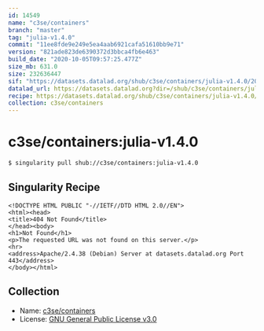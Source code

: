```yaml
---
id: 14549
name: "c3se/containers"
branch: "master"
tag: "julia-v1.4.0"
commit: "11ee8fde9e249e5ea4aab6921cafa51610bb9e71"
version: "821ade823de6390372d3bbca4fb6e463"
build_date: "2020-10-05T09:57:25.477Z"
size_mb: 631.0
size: 232636447
sif: "https://datasets.datalad.org/shub/c3se/containers/julia-v1.4.0/2020-10-05-11ee8fde-821ade82/821ade823de6390372d3bbca4fb6e463.sif"
datalad_url: https://datasets.datalad.org?dir=/shub/c3se/containers/julia-v1.4.0/2020-10-05-11ee8fde-821ade82/
recipe: https://datasets.datalad.org/shub/c3se/containers/julia-v1.4.0/2020-10-05-11ee8fde-821ade82/Singularity
collection: c3se/containers
---
```


# c3se/containers:julia-v1.4.0

```bash
$ singularity pull shub://c3se/containers:julia-v1.4.0
```

## Singularity Recipe

```singularity
<!DOCTYPE HTML PUBLIC "-//IETF//DTD HTML 2.0//EN">
<html><head>
<title>404 Not Found</title>
</head><body>
<h1>Not Found</h1>
<p>The requested URL was not found on this server.</p>
<hr>
<address>Apache/2.4.38 (Debian) Server at datasets.datalad.org Port 443</address>
</body></html>
```

## Collection

 - Name: [c3se/containers](https://github.com/c3se/containers)
 - License: [GNU General Public License v3.0](https://api.github.com/licenses/gpl-3.0)

